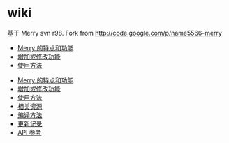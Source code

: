 wiki
====

基于 Merry svn r98.
Fork from <http://code.google.com/p/name5566-merry>


- [Merry 的特点和功能](#merry-)
- [增加或修改功能](#modify-)
- [使用方法](#usage-)



* [Merry 的特点和功能](#merry-)
* [增加或修改功能](#modify-)
* [使用方法](#usage-)
* [相关资源](#resource-)
* [编译方法](#build-)
* [更新记录](doc/update.log)
* [API 参考](doc/config_api.md)

